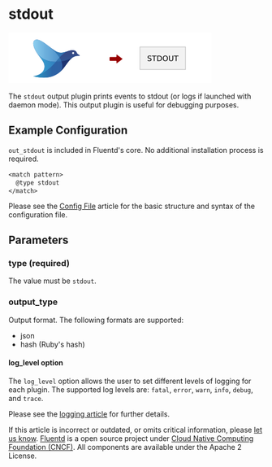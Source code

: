 # stdout

![](../.gitbook/assets/stdout.png)

The `stdout` output plugin prints events to stdout \(or logs if launched with daemon mode\). This output plugin is useful for debugging purposes.

## Example Configuration

`out_stdout` is included in Fluentd's core. No additional installation process is required.

```text
<match pattern>
  @type stdout
</match>
```

Please see the [Config File](../configuration/config-file.md) article for the basic structure and syntax of the configuration file.

## Parameters

### type \(required\)

The value must be `stdout`.

### output\_type

Output format. The following formats are supported:

* json
* hash \(Ruby's hash\)

#### log\_level option

The `log_level` option allows the user to set different levels of logging for each plugin. The supported log levels are: `fatal`, `error`, `warn`, `info`, `debug`, and `trace`.

Please see the [logging article](../deployment/logging.md) for further details.

If this article is incorrect or outdated, or omits critical information, please [let us know](https://github.com/fluent/fluentd-docs-gitbook/issues?state=open). [Fluentd](http://www.fluentd.org/) is a open source project under [Cloud Native Computing Foundation \(CNCF\)](https://cncf.io/). All components are available under the Apache 2 License.

